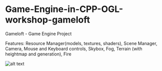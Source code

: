 # Game-Engine-in-CPP-OGL-workshop-gameloft
Gameloft - Game Engine Project

Features: Resource Manager(models, textures, shaders), Scene Manager, Camera, Mouse and Keyboard controls, Skybox, Fog, Terrain (with heightmap and generation), Fire

![alt text](https://imgur.com/u9p6aVa.png) 
